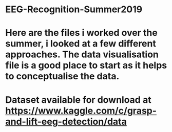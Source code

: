 # EEG-Recognition-Summer2019

# Here are the files i worked over the summer, i looked at a few different approaches. The data visualisation file is a good place to start as it helps to conceptualise the data.

# Dataset available for download at https://www.kaggle.com/c/grasp-and-lift-eeg-detection/data
